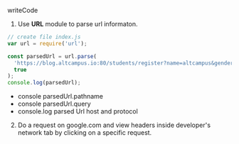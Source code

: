 writeCode

1. Use **URL** module to parse url informaton.

```js
// create file index.js
var url = require('url');

const parsedUrl = url.parse(
  'https://blog.altcampus.io:80/students/register?name=altcampus&gender=male',
  true
);
console.log(parsedUrl);
```

- console parsedUrl.pathname
- console parsedUrl.query
- console.log parsed Url host and protocol

2. Do a request on google.com and view headers inside developer's network tab by clicking on a specific request.
